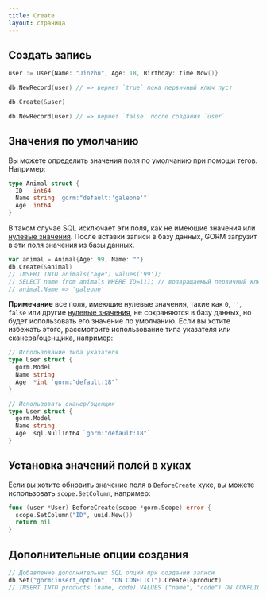 ```yaml
---
title: Create
layout: страница
---
```


## Создать запись

```go
user := User{Name: "Jinzhu", Age: 18, Birthday: time.Now()}

db.NewRecord(user) // => вернет `true` пока первичный ключ пуст

db.Create(&user)

db.NewRecord(user) // => вернет `false` после создания `user`
```

## Значения по умолчанию

Вы можете определить значения поля по умолчанию при помощи тегов. Например:

```go
type Animal struct {
  ID   int64
  Name string `gorm:"default:'galeone'"`
  Age  int64
}
```

В таком случае SQL исключает эти поля, как не имеющие значения или [нулевые значения](https://tour.golang.org/basics/12). После вставки записи в базу данных, GORM загрузит в эти поля значения из базы данных.

```go
var animal = Animal{Age: 99, Name: ""}
db.Create(&animal)
// INSERT INTO animals("age") values('99');
// SELECT name from animals WHERE ID=111; // возвращаемый первичный ключ 111
// animal.Name => 'galeone'
```

**Примечание** все поля, имеющие нулевые значения, такие как `0`, `''`, `false` или другие [нулевые значения](https://tour.golang.org/basics/12), не сохраняются в базу данных, но будет использовать его значение по умолчанию. Если вы хотите избежать этого, рассмотрите использование типа указателя или сканера/оценщика, например:

```go
// Использование типа указателя
type User struct {
  gorm.Model
  Name string
  Age  *int `gorm:"default:18"`
}

// Использовать сканер/оценщик
type User struct {
  gorm.Model
  Name string
  Age  sql.NullInt64 `gorm:"default:18"`
}
```

## Установка значений полей в хуках

Если вы хотите обновить значение поля в `BeforeCreate` хуке, вы можете использовать `scope.SetColumn`, например:

```go
func (user *User) BeforeCreate(scope *gorm.Scope) error {
  scope.SetColumn("ID", uuid.New())
  return nil
}
```

## Дополнительные опции создания

```go
// Добавление дополнительных SQL опций при создании записи
db.Set("gorm:insert_option", "ON CONFLICT").Create(&product)
// INSERT INTO products (name, code) VALUES ("name", "code") ON CONFLICT;
```
